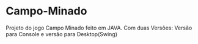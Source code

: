 # Campo-Minado
Projeto do jogo Campo Minado feito em JAVA.
Com duas Versões:
Versão para Console e versão para Desktop(Swing)
